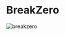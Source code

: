 # BreakZero

![breakzero](https://user-images.githubusercontent.com/121312707/229457170-bc55b491-4efb-4713-ab33-d4ddffe03d59.png)
